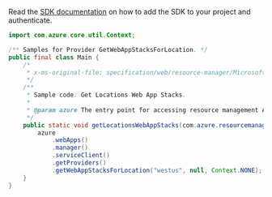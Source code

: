Read the [SDK documentation](https://github.com/Azure/azure-sdk-for-java/blob/azure-resourcemanager_2.13.0/sdk/resourcemanager/azure-resourcemanager/README.md) on how to add the SDK to your project and authenticate.

```java
import com.azure.core.util.Context;

/** Samples for Provider GetWebAppStacksForLocation. */
public final class Main {
    /*
     * x-ms-original-file: specification/web/resource-manager/Microsoft.Web/stable/2021-03-01/examples/GetWebAppStacksForLocation.json
     */
    /**
     * Sample code: Get Locations Web App Stacks.
     *
     * @param azure The entry point for accessing resource management APIs in Azure.
     */
    public static void getLocationsWebAppStacks(com.azure.resourcemanager.AzureResourceManager azure) {
        azure
            .webApps()
            .manager()
            .serviceClient()
            .getProviders()
            .getWebAppStacksForLocation("westus", null, Context.NONE);
    }
}
```
